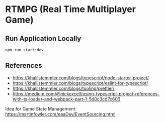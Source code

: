 # RTMPG (Real Time Multiplayer Game)

## Run Application Locally

```sh
npm run start:dev
```

## References

- https://khalilstemmler.com/blogs/typescript/node-starter-project/
- https://khalilstemmler.com/blogs/typescript/eslint-for-typescript/
- https://khalilstemmler.com/blogs/tooling/prettier/
- https://medium.com/@nickexcell/using-typescript-project-references-with-ts-loader-and-webpack-part-1-5d0c3cd7c603

Idea for Game State Management: https://martinfowler.com/eaaDev/EventSourcing.html
